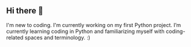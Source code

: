 ## Hi there 👋
I'm new to coding.
I'm currently working on my first Python project.
I’m currently learning coding in Python and familiarizing myself with coding-related spaces and terminology.
:)

<!--
**Phoen1x0/Phoen1x0** is a ✨ _special_ ✨ repository because its `README.md` (this file) appears on your GitHub profile.

Here are some ideas to get you started:

- 🔭 I’m currently working on ...
- 🌱 I’m currently learning ...
- 👯 I’m looking to collaborate on ...
- 🤔 I’m looking for help with ...
- 💬 Ask me about ...
- 📫 How to reach me: ...
- 😄 Pronouns: ...
- ⚡ Fun fact: ...
-->
